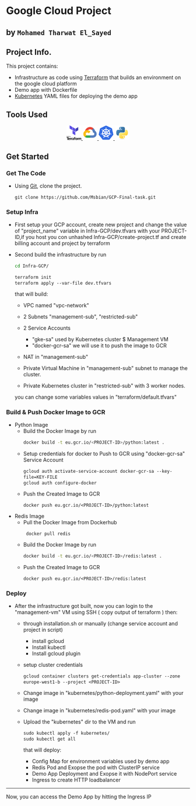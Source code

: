 # Google Cloud Project
## by ` Mohamed Tharwat El_Sayed `
## Project Info.

This project contains:
*  Infrastructure as code using [Terraform](https://www.terraform.io/) that builds an environment on the google cloud platform
* Demo app with Dockerfile
* [Kubernetes](https://kubernetes.io) YAML files for deploying the demo app

## Tools Used

<p align="center">
<a href="https://www.terraform.io/" target="_blank" rel="noreferrer"> <img src="https://raw.githubusercontent.com/AbdEl-RahmanKhaled/AbdEl-RahmanKhaled/main/icons/terraform/terraform-original-wordmark.svg" alt="terraform" width="40" height="40"/> </a> <a href="https://cloud.google.com" target="_blank" rel="noreferrer"> <img src="https://raw.githubusercontent.com/AbdEl-RahmanKhaled/AbdEl-RahmanKhaled/main/icons/googlecloud/googlecloud-original.svg" alt="gcp" width="40" height="40"/> </a> <a href="https://kubernetes.io" target="_blank" rel="noreferrer"> <img src="https://raw.githubusercontent.com/AbdEl-RahmanKhaled/AbdEl-RahmanKhaled/main/icons/kubernetes/kubernetes-icon.svg" alt="kubernetes" width="40" height="40"/> </a> <a href="https://www.python.org" target="_blank" rel="noreferrer"> <img src="https://raw.githubusercontent.com/AbdEl-RahmanKhaled/AbdEl-RahmanKhaled/main/icons/python/python-original.svg" alt="python" width="40" height="40"/> </a>
</p>

## Get Started

### Get The Code 
* Using [Git](https://git-scm.com/), clone the project.

    ```
    git clone https://github.com/Msbian/GCP-Final-task.git
    ```
###  Setup Infra 
* First setup your GCP account, create new project and change the value of "project_name" variable in Infra-GCP/dev.tfvars with your PROJECT-ID,if you host you con unhashed Infra-GCP/create-project.tf and create billing account and project by terraform

* Second build the infrastructure by run

    ```bash
    cd Infra-GCP/
    ```
    ``` 
    terraform init
    terraform apply --var-file dev.tfvars
    ```
    that will build:
    
    * VPC named "vpc-network"
    * 2 Subnets "management-sub", "restricted-sub"
    * 2 Service Accounts
        * "gke-sa" used by Kubernetes cluster $ Management VM 
        * "docker-gcr-sa" we will use it to push the image to GCR

    * NAT in "management-sub"
    * Private Virtual Machine in "management-sub" subnet to manage the cluster.
    * Private Kubernetes cluster in "restricted-sub" with 3 worker nodes.

    you can change some variables values in "terraform/default.tfvars"
    
### Build & Push Docker Image to GCR
* Python Image
  * Build the Docker Image by run
      ```bash
      docker build -t eu.gcr.io/<PROJECT-ID>/python:latest .
      ```
  * Setup credentials for docker to Push to GCR using "docker-gcr-sa" Service Account
      ```
      gcloud auth activate-service-account docker-gcr-sa --key-file=KEY-FILE
      gcloud auth configure-docker
      ```
  * Push the Created Image to GCR
      ```
      docker push eu.gcr.io/<PROJECT-ID>/python:latest 
      ```
* Redis Image
  * Pull the Docker Image from Dockerhub
     ```
      docker pull redis
     ```
  * Build the Docker Image by run
      ```bash
      docker build -t eu.gcr.io/<PROJECT-ID>/redis:latest . 
      ```
  * Push the Created Image to GCR
      ```
      docker push eu.gcr.io/<PROJECT-ID>/redis:latest
      ```

### Deploy
* After the infrastructure got built, now you can login to the "management-vm" VM using SSH ( copy output of terraform ) then:
    
    *  through  installation.sh or manually (change service account and project in script)
          * install gcloud 
          * Install kubectl
          * Install gcloud plugin

    * setup cluster credentials
        ```
        gcloud container clusters get-credentials app-cluster --zone europe-west1-b --project <PROJECT-ID>
        ```
    * Change image in "kubernetes/python-deployment.yaml" with your image
    * Change image in "kubernetes/redis-pod.yaml" with your image

    * Upload the "kubernetes" dir to the VM and run
    
        ```
        sudo kubectl apply -f kubernetes/
        sudo kubectl get all
        ```

        that will deploy:
        
        * Config Map for environment variables used by demo app
        * Redis Pod and Exopse the pod with ClusterIP service
        * Demo App Deployment and Exopse it with NodePort service
        * Ingress to create HTTP loadbalancer

---
Now, you can access the Demo App by hitting the Ingress IP 
